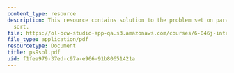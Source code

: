```yaml
---
content_type: resource
description: This resource contains solution to the problem set on parallel merge
  sort.
file: https://ol-ocw-studio-app-qa.s3.amazonaws.com/courses/6-046j-introduction-to-algorithms-sma-5503-fall-2005/f1fea97937edc97ae96691b80651421a_ps9sol.pdf
file_type: application/pdf
resourcetype: Document
title: ps9sol.pdf
uid: f1fea979-37ed-c97a-e966-91b80651421a
---
```

